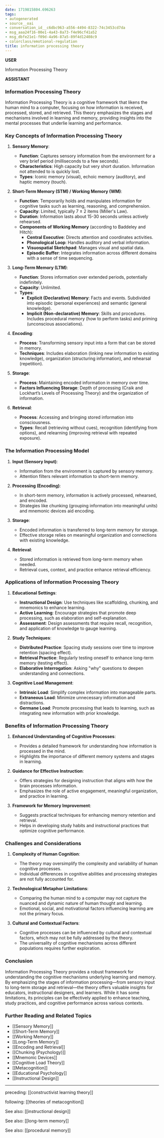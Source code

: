 ```yaml
---
date: 1719815804.696263
tags:
- autogenerated
- source__oai
- conversation_id__c6dbc963-a556-4494-8322-74c3453cd7da
- msg_aaa24f16-00e1-4a43-8a73-f4e96cf41a52
- msg_dbfe21e1-f09d-4a96-87a5-89f4d12408c9
- colorclass/emotional-regulation
title: information processing theory
---
```


**USER**

Information Processing Theory


**ASSISTANT**

### Information Processing Theory

Information Processing Theory is a cognitive framework that likens the human mind to a computer, focusing on how information is received, processed, stored, and retrieved. This theory emphasizes the stages and mechanisms involved in learning and memory, providing insights into the mental processes that underlie learning and performance.

### Key Concepts of Information Processing Theory

1. **Sensory Memory**:
   - **Function**: Captures sensory information from the environment for a very brief period (milliseconds to a few seconds).
   - **Characteristics**: High capacity but very short duration. Information not attended to is quickly lost.
   - **Types**: Iconic memory (visual), echoic memory (auditory), and haptic memory (touch).

2. **Short-Term Memory (STM) / Working Memory (WM)**:
   - **Function**: Temporarily holds and manipulates information for cognitive tasks such as learning, reasoning, and comprehension.
   - **Capacity**: Limited, typically 7 ± 2 items (Miller's Law).
   - **Duration**: Information lasts about 15-30 seconds unless actively rehearsed.
   - **Components of Working Memory** (according to Baddeley and Hitch):
     - **Central Executive**: Directs attention and coordinates activities.
     - **Phonological Loop**: Handles auditory and verbal information.
     - **Visuospatial Sketchpad**: Manages visual and spatial data.
     - **Episodic Buffer**: Integrates information across different domains with a sense of time sequencing.

3. **Long-Term Memory (LTM)**:
   - **Function**: Stores information over extended periods, potentially indefinitely.
   - **Capacity**: Unlimited.
   - **Types**:
     - **Explicit (Declarative) Memory**: Facts and events. Subdivided into episodic (personal experiences) and semantic (general knowledge).
     - **Implicit (Non-declarative) Memory**: Skills and procedures. Includes procedural memory (how to perform tasks) and priming (unconscious associations).

4. **Encoding**:
   - **Process**: Transforming sensory input into a form that can be stored in memory.
   - **Techniques**: Includes elaboration (linking new information to existing knowledge), organization (structuring information), and rehearsal (repetition).

5. **Storage**:
   - **Process**: Maintaining encoded information in memory over time.
   - **Factors Influencing Storage**: Depth of processing (Craik and Lockhart’s Levels of Processing Theory) and the organization of information.

6. **Retrieval**:
   - **Process**: Accessing and bringing stored information into consciousness.
   - **Types**: Recall (retrieving without cues), recognition (identifying from options), and relearning (improving retrieval with repeated exposure).

### The Information Processing Model

1. **Input (Sensory Input)**:
   - Information from the environment is captured by sensory memory.
   - Attention filters relevant information to short-term memory.

2. **Processing (Encoding)**:
   - In short-term memory, information is actively processed, rehearsed, and encoded.
   - Strategies like chunking (grouping information into meaningful units) and mnemonic devices aid encoding.

3. **Storage**:
   - Encoded information is transferred to long-term memory for storage.
   - Effective storage relies on meaningful organization and connections with existing knowledge.

4. **Retrieval**:
   - Stored information is retrieved from long-term memory when needed.
   - Retrieval cues, context, and practice enhance retrieval efficiency.

### Applications of Information Processing Theory

1. **Educational Settings**:
   - **Instructional Design**: Use techniques like scaffolding, chunking, and mnemonics to enhance learning.
   - **Active Learning**: Encourage strategies that promote deep processing, such as elaboration and self-explanation.
   - **Assessment**: Design assessments that require recall, recognition, and application of knowledge to gauge learning.

2. **Study Techniques**:
   - **Distributed Practice**: Spacing study sessions over time to improve retention (spacing effect).
   - **Retrieval Practice**: Regularly testing oneself to enhance long-term memory (testing effect).
   - **Elaborative Interrogation**: Asking "why" questions to deepen understanding and connections.

3. **Cognitive Load Management**:
   - **Intrinsic Load**: Simplify complex information into manageable parts.
   - **Extraneous Load**: Minimize unnecessary information and distractions.
   - **Germane Load**: Promote processing that leads to learning, such as integrating new information with prior knowledge.

### Benefits of Information Processing Theory

1. **Enhanced Understanding of Cognitive Processes**:
   - Provides a detailed framework for understanding how information is processed in the mind.
   - Highlights the importance of different memory systems and stages in learning.

2. **Guidance for Effective Instruction**:
   - Offers strategies for designing instruction that aligns with how the brain processes information.
   - Emphasizes the role of active engagement, meaningful organization, and practice in learning.

3. **Framework for Memory Improvement**:
   - Suggests practical techniques for enhancing memory retention and retrieval.
   - Helps in developing study habits and instructional practices that optimize cognitive performance.

### Challenges and Considerations

1. **Complexity of Human Cognition**:
   - The theory may oversimplify the complexity and variability of human cognitive processes.
   - Individual differences in cognitive abilities and processing strategies are not fully accounted for.

2. **Technological Metaphor Limitations**:
   - Comparing the human mind to a computer may not capture the nuanced and dynamic nature of human thought and learning.
   - Emotional, social, and motivational factors influencing learning are not the primary focus.

3. **Cultural and Contextual Factors**:
   - Cognitive processes can be influenced by cultural and contextual factors, which may not be fully addressed by the theory.
   - The universality of cognitive mechanisms across different populations requires further exploration.

### Conclusion

Information Processing Theory provides a robust framework for understanding the cognitive mechanisms underlying learning and memory. By emphasizing the stages of information processing—from sensory input to long-term storage and retrieval—the theory offers valuable insights for educators, instructional designers, and learners. While it has some limitations, its principles can be effectively applied to enhance teaching, study practices, and cognitive performance across various contexts.

### Further Reading and Related Topics

- [[Sensory Memory]]
- [[Short-Term Memory]]
- [[Working Memory]]
- [[Long-Term Memory]]
- [[Encoding and Retrieval]]
- [[Chunking (Psychology)]]
- [[Mnemonic Devices]]
- [[Cognitive Load Theory]]
- [[Metacognition]]
- [[Educational Psychology]]
- [[Instructional Design]]


---

preceding: [[constructivist learning theory]]  


following: [[theories of metacognition]]

See also: [[instructional design]]


See also: [[long-term memory]]


See also: [[procedural memory]]